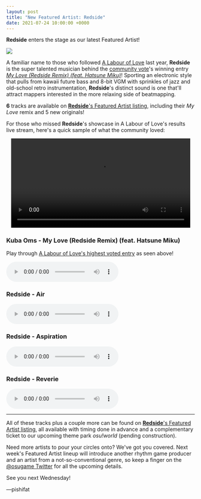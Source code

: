 ```yaml
---
layout: post
title: "New Featured Artist: Redside"
date: 2021-07-24 10:00:00 +0000
---
```


**Redside** enters the stage as our latest Featured Artist!

![](https://assets.ppy.sh/artists/184/header.jpg)

A familiar name to those who followed [A Labour of Love](/wiki/en/Contests/A_Labour_of_Love_Contest) last year, **Redside** is the super talented musician behind the [community vote](https://osu.ppy.sh/community/contests/115)'s winning entry [*My Love (Redside Remix) (feat. Hatsune Miku)*](https://osu.ppy.sh/beatmapsets/1388993)! Sporting an electronic style that pulls from kawaii future bass and 8-bit VGM with sprinkles of jazz and old-school retro instrumentation, **Redside**'s distinct sound is one that'll attract mappers interested in the more relaxing side of beatmapping.

**6** tracks are available on [**Redside**'s Featured Artist listing](https://osu.ppy.sh/beatmaps/artists/184), including their *My Love* remix and 5 new originals!

For those who missed **Redside**'s showcase in A Labour of Love's results live stream, here's a quick sample of what the community loved:

<div align="center">
    <video width="95%" controls>
        <source src="https://assets.ppy.sh/artists/184/release_showcase.mp4" type="video/mp4" preload="none">
    </video>
</div>

### Kuba Oms - My Love (Redside Remix) (feat. Hatsune Miku)

Play through [A Labour of Love's highest voted entry](https://osu.ppy.sh/beatmapsets/1388993) as seen above!

<audio controls>
    <source src="https://assets.ppy.sh/artists/184/Songs/Kuba%20Oms%20-%20My%20Love%20%28Redside%20Remix%29%20%28feat.%20Hatsune%20Miku%29.mp3" type="audio/mpeg">
</audio>

### Redside - Air

<audio controls>
    <source src="https://assets.ppy.sh/artists/184/Songs/Redside%20-%20Air.mp3" type="audio/mpeg">
</audio>

### Redside - Aspiration

<audio controls>
    <source src="https://assets.ppy.sh/artists/184/Songs/Redside%20-%20Aspiration.mp3" type="audio/mpeg">
</audio>

### Redside - Reverie

<audio controls>
    <source src="https://assets.ppy.sh/artists/184/Songs/Redside%20-%20Reverie.mp3" type="audio/mpeg">
</audio>

---

All of these tracks plus a couple more can be found on [**Redside**'s Featured Artist listing](https://osu.ppy.sh/beatmaps/artists/184), all available with timing done in advance and a complementary ticket to our upcoming theme park *osu!world* (pending construction).

Need more artists to pour your circles onto? We've got you covered. Next week's Featured Artist lineup will introduce another rhythm game producer and an artist from a not-so-conventional genre, so keep a finger on the [@osugame Twitter](https://twitter.com/osugame/) for all the upcoming details.

See you next Wednesday!

—pishifat

